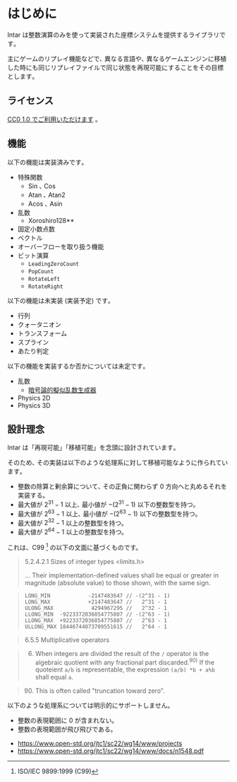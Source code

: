 # はじめに

Intar は整数演算のみを使って実装された座標システムを提供するライブラリです｡

主にゲームのリプレイ機能などで､ 異なる言語や､ 異なるゲームエンジンに移植した時にも同じリプレイファイルで同じ状態を再現可能にすることをその目標とします｡

## ライセンス

[CC0 1.0 でご利用いただけます](https://github.com/agate-pris/intar/blob/main/LICENSE) ｡

## 機能

以下の機能は実装済みです｡

- 特殊関数
  - Sin ､ Cos
  - Atan ､ Atan2
  - Acos ､ Asin
- 乱数
  - Xoroshiro128**
- 固定小数点数
- ベクトル
- オーバーフローを取り扱う機能
- ビット演算
  - `LeadingZeroCount`
  - `PopCount`
  - `RotateLeft`
  - `RotateRight`

以下の機能は未実装 (実装予定) です｡

- 行列
- クォータニオン
- トランスフォーム
- スプライン
- あたり判定

以下の機能を実装するか否かについては未定です｡

- 乱数
  - [暗号論的擬似乱数生成器](https://ja.wikipedia.org/wiki/%E6%9A%97%E5%8F%B7%E8%AB%96%E7%9A%84%E6%93%AC%E4%BC%BC%E4%B9%B1%E6%95%B0%E7%94%9F%E6%88%90%E5%99%A8)
- Physics 2D
- Physics 3D

## 設計理念

Intar は「再現可能」「移植可能」を念頭に設計されています｡

そのため､ その実装は以下のような処理系に対して移植可能なように作られています｡

- 整数の除算と剰余算について､ その正負に関わらず 0 方向へと丸めるそれを実装する｡
- 最大値が $2^{31} - 1$ 以上､ 最小値が $-(2^{31}-1)$ 以下の整数型を持つ｡
- 最大値が $2^{63} - 1$ 以上､ 最小値が $-(2^{63}-1)$ 以下の整数型を持つ｡
- 最大値が $2^{32} - 1$ 以上の整数型を持つ。
- 最大値が $2^{64} - 1$ 以上の整数型を持つ。

これは、C99 [^c99] の以下の文面に基づくものです。

> 5.2.4.2.1 Sizes of integer types <limits.h>
>
> ... Their implementation-defined values shall be equal or greater
> in magnitude (absolute value) to those shown, with the same sign.

> ```
> LONG_MIN            -2147483647 // -(2^31 - 1)
> LONG_MAX            +2147483647 //   2^31 - 1
> ULONG_MAX            4294967295 //   2^32 - 1
> LLONG_MIN  -9223372036854775807 // -(2^63 - 1)
> LLONG_MAX  +9223372036854775807 //   2^63 - 1
> ULLONG_MAX 18446744073709551615 //   2^64 - 1
> ```

> 6.5.5 Multiplicative operators

> 6. When integers are divided the result of the `/` operator is the algebraic quotient with any fractional part discarded.<sup>90)</sup> If the quoteient `a/b` is representable, the expression `(a/b) *b + a%b` shall equal `a`.

> 90) This is often called "truncation toward zero".

以下のような処理系については明示的にサポートしません｡

- 整数の表現範囲に 0 が含まれない｡
- 整数の表現範囲が飛び飛びである｡

[^c99]: ISO/IEC 9899:1999 (C99)
- https://www.open-std.org/jtc1/sc22/wg14/www/projects
- https://www.open-std.org/jtc1/sc22/wg14/www/docs/n1548.pdf

